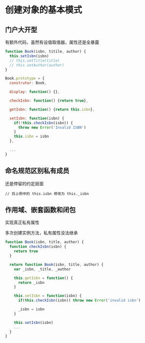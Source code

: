 # 创建对象的基本模式

## 门户大开型

有额外代码，虽然有设值取值器，属性还是全暴露

```javascript
function Book(isbn, titile, author) {
  this.setIsbn(isbn)
  // this.setTitle(title)
  // this.setAuthor(author)
}

Book.prototype = {
  construtor: Book,

  display: function() {},

  checkIsbn: function() {return true},

  getIsbn: function() {return this.isbn},

  setIsbn: function(isbn) {
    if(!this.checkIsbn(isbn)) {
      throw new Error('Invalid ISBN')
    }
    this.isbn = isbn
  },

  ...
}
```

## 命名规范区别私有成员

还是停留的约定层面

```javasctipt
// 将上例中的 this.isbn 修改为 this._isbn
```

## 作用域、嵌套函数和闭包

实现真正私有属性

多次创建实例方法，私有属性没法继承

```javascript
function Book(isbn, title, author) {
  function checkIsbn(isbn) {
    return true
  }

  return function Book(isbn, title, author) {
    var _isbn, _title, _author

    this.getIsbn = function() {
      return _isbn
    }

    this.setIsbn = function(isbn) {
      if(this.checkIsbn(isbn)) throw new Error('invalid isbn')

      _isbn = isbn
    }

    this.setIsbn(isbn)
    ...
  }
}
```
